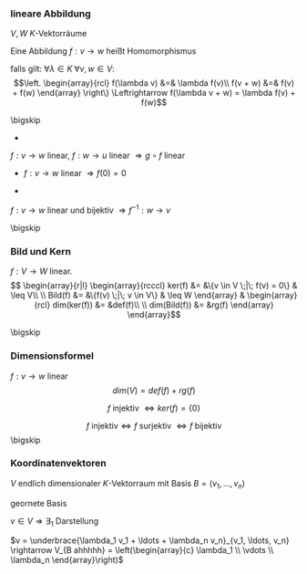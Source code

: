 ### lineare Abbildung

$V,W$ $K$-Vektorräume

Eine Abbildung $f: v\rightarrow w$ heißt Homomorphismus

falls gilt: $\forall \lambda \in K \;\forall v,w \in V$:
$$\left.
\begin{array}{rcl}
f(\lambda v) &=& \lambda f(v)\\
f(v + w) &=& f(v) + f(w)
\end{array}
\right\} \Leftrightarrow f(\lambda v + w) = \lambda f(v) + f(w)$$

\bigskip 

* 
$f: v\rightarrow w$ linear, $f: w \rightarrow u$ linear $\Rightarrow g \circ f$ linear

* $f : v \rightarrow w$ linear $\Rightarrow f(0) = 0$

* 
$f: v \rightarrow w$ linear und bijektiv $\Rightarrow f^{-1}: w \rightarrow v$

\bigskip

### Bild und Kern

$f: V \rightarrow W$ linear.
$$
\begin{array}{r|l}
\begin{array}{rcccl}
ker(f) &= &\{v \in V \;|\; f(v) = 0\} & \leq V\\	\\
Bild(f) &= &\{f(v) \;|\; v \in V\} & \leq W
\end{array} &
\begin{array}{rcl}
dim(ker(f)) &= &def(f)\\ \\
dim(Bild(f)) &= &rg(f)
\end{array}
\end{array}$$

\bigskip

### Dimensionsformel

$f: v\rightarrow w$ linear
$$dim(V) = def(f) + rg(f)$$

$$f \text{ injektiv } \Leftrightarrow ker(f) = \{0\}$$

$$f \text{ injektiv} \Leftrightarrow f \text{ surjektiv }\Leftrightarrow f \text{ bijektiv}$$
\bigskip

### Koordinatenvektoren

$V$ endlich dimensionaler $K$-Vektorraum mit Basis $B = (v_1, \ldots, v_n)$

geornete Basis

$v \in V \Rightarrow \exists_1$ Darstellung

$v = \underbrace{\lambda_1 v_1 + \ldots + \lambda_n v_n}_{v_1, \ldots, v_n} \rightarrow V_{B ahhhhh} = \left(\begin{array}{c} \lambda_1 \\ \vdots \\ \lambda_n \end{array}\right)$

